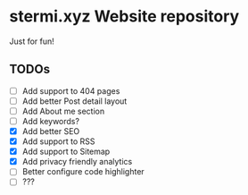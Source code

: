 # stermi.xyz Website repository

Just for fun!

## TODOs

- [ ] Add support to 404 pages
- [ ] Add better Post detail layout
- [ ] Add About me section
- [ ] Add keywords?
- [x] Add better SEO
- [x] Add support to RSS
- [x] Add support to Sitemap
- [x] Add privacy friendly analytics
- [ ] Better configure code highlighter
- [ ] ???
